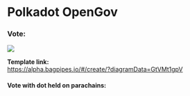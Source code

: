 # Polkadot OpenGov 


### Vote:   
![](/img/voteopengov.png)   

**Template link:**    
https://alpha.bagpipes.io/#/create/?diagramData=GtVMt1gpV 


#### Vote with dot held on parachains:  

